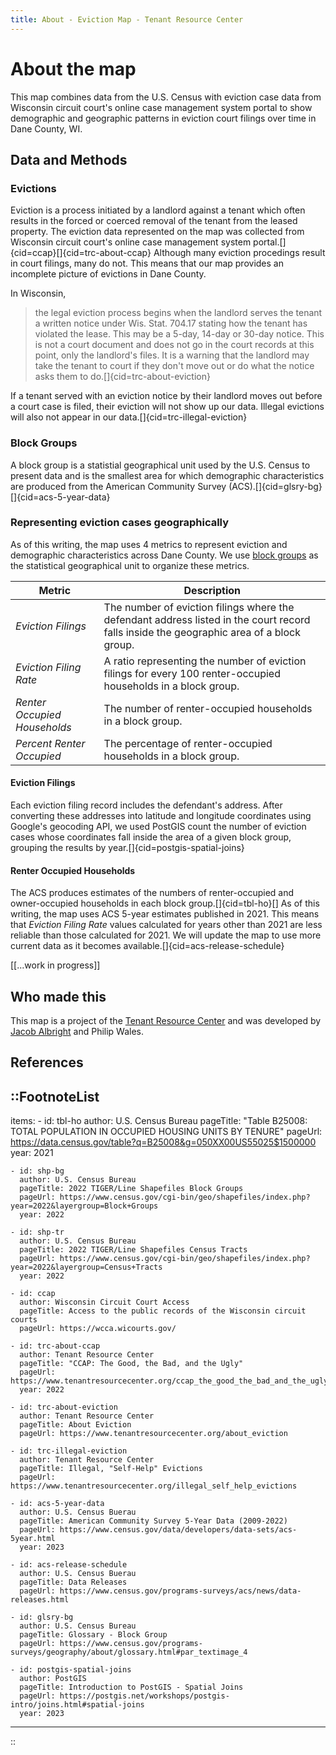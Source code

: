 ```yaml
---
title: About - Eviction Map - Tenant Resource Center
---
```


# About the map

This map combines data from the U.S. Census with eviction case data from Wisconsin circuit court's online case management system portal to show demographic and geographic patterns in eviction court filings over time in Dane County, WI.


## Data and Methods

### Evictions

Eviction is a process initiated by a landlord against a tenant which often results in the forced or coerced removal of the tenant from the leased property. The eviction data represented on the map was collected from Wisconsin circuit court's online case management system portal.[]{cid=ccap}[]{cid=trc-about-ccap} Although many eviction procedings result in court filings, many do not. This means that our map provides an incomplete picture of evictions in Dane County. 

In Wisconsin,

> the legal eviction process begins when the landlord serves the tenant a written notice under Wis. Stat. 704.17 stating how the tenant has violated the lease. This may be a 5-day, 14-day or 30-day notice. This is not a court document and does not go in the court records at this point, only the landlord's files. It is a warning that the landlord may take the tenant to court if they don't move out or do what the notice asks them to do.[]{cid=trc-about-eviction}

If a tenant served with an eviction notice by their landlord moves out before a court case is filed, their eviction will not show up our data. Illegal evictions will also not appear in our data.[]{cid=trc-illegal-eviction}


### Block Groups

A block group is a statistial geographical unit used by the U.S. Census to present data and is the smallest area for which demographic characteristics are produced from the American Community Survey (ACS).[]{cid=glsry-bg}[]{cid=acs-5-year-data}


### Representing eviction cases geographically

As of this writing, the map uses 4 metrics to represent eviction and demographic characteristics across Dane County. We use [block groups](#block-groups) as the statistical geographical unit to organize these metrics.

| Metric                        | Description                                                                                                                               |
| ---                           | ---                                                                                                                                       |
| _Eviction Filings_            | The number of eviction filings where the defendant address listed in the court record falls inside the geographic area of a block group.  | 
| _Eviction Filing Rate_        | A ratio representing the number of eviction filings for every 100 renter-occupied households in a block group.                            |
| _Renter Occupied Households_  | The number of renter-occupied households in a block group.                                                                                |
| _Percent Renter Occupied_     | The percentage of renter-occupied households in a block group.                                                                            |


#### Eviction Filings

Each eviction filing record includes the defendant's address. After converting these addresses into latitude and longitude coordinates using Google's geocoding API, we used PostGIS count the number of eviction cases whose coordinates fall inside the area of a given block group, grouping the results by year.[]{cid=postgis-spatial-joins}


<!-- Eviction case
- Street address
- Geographic point

Block group
- Geographic area

PostGIS spatial join
- count the number of eviction cases whose coordinates fall inside the area of a given block group and then group these totals by year -->



#### Renter Occupied Households

The ACS produces estimates of the numbers of renter-occupied and owner-occupied households in each block group.[]{cid=tbl-ho}[] As of this writing, the map uses ACS 5-year estimates published in 2021. This means that _Eviction Filing Rate_ values calculated for years other than 2021 are less reliable than those calculated for 2021. We will update the map to use more current data as it becomes available.[]{cid=acs-release-schedule}


[\[...work in progress\]]

## Who made this

This map is a project of the [Tenant Resource Center](https://www.tenantresourcecenter.org/) and was developed by [Jacob Albright](https://jacobalbright.com) and Philip Wales.


## References

::FootnoteList
---
items:
    - id: tbl-ho
      author: U.S. Census Bureau
      pageTitle: "Table B25008: TOTAL POPULATION IN OCCUPIED HOUSING UNITS BY TENURE"
      pageUrl: https://data.census.gov/table?q=B25008&g=050XX00US55025$1500000
      year: 2021

    - id: shp-bg
      author: U.S. Census Bureau
      pageTitle: 2022 TIGER/Line Shapefiles Block Groups
      pageUrl: https://www.census.gov/cgi-bin/geo/shapefiles/index.php?year=2022&layergroup=Block+Groups
      year: 2022

    - id: shp-tr
      author: U.S. Census Bureau
      pageTitle: 2022 TIGER/Line Shapefiles Census Tracts
      pageUrl: https://www.census.gov/cgi-bin/geo/shapefiles/index.php?year=2022&layergroup=Census+Tracts
      year: 2022

    - id: ccap
      author: Wisconsin Circuit Court Access
      pageTitle: Access to the public records of the Wisconsin circuit courts
      pageUrl: https://wcca.wicourts.gov/

    - id: trc-about-ccap
      author: Tenant Resource Center
      pageTitle: "CCAP: The Good, the Bad, and the Ugly"
      pageUrl: https://www.tenantresourcecenter.org/ccap_the_good_the_bad_and_the_ugly
      year: 2022
    
    - id: trc-about-eviction
      author: Tenant Resource Center
      pageTitle: About Eviction
      pageUrl: https://www.tenantresourcecenter.org/about_eviction

    - id: trc-illegal-eviction
      author: Tenant Resource Center
      pageTitle: Illegal, "Self-Help" Evictions
      pageUrl: https://www.tenantresourcecenter.org/illegal_self_help_evictions

    - id: acs-5-year-data
      author: U.S. Census Buerau
      pageTitle: American Community Survey 5-Year Data (2009-2022)
      pageUrl: https://www.census.gov/data/developers/data-sets/acs-5year.html
      year: 2023

    - id: acs-release-schedule
      author: U.S. Census Buerau
      pageTitle: Data Releases
      pageUrl: https://www.census.gov/programs-surveys/acs/news/data-releases.html

    - id: glsry-bg
      author: U.S. Census Bureau
      pageTitle: Glossary - Block Group
      pageUrl: https://www.census.gov/programs-surveys/geography/about/glossary.html#par_textimage_4

    - id: postgis-spatial-joins
      author: PostGIS
      pageTitle: Introduction to PostGIS - Spatial Joins
      pageUrl: https://postgis.net/workshops/postgis-intro/joins.html#spatial-joins
      year: 2023
---
::